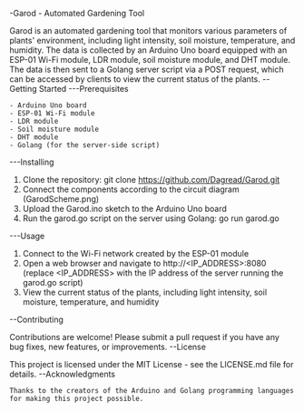 -Garod - Automated Gardening Tool

Garod is an automated gardening tool that monitors various parameters of plants' environment, including light intensity, soil moisture, temperature, and humidity. The data is collected by an Arduino Uno board equipped with an ESP-01 Wi-Fi module, LDR module, soil moisture module, and DHT module. The data is then sent to a Golang server script via a POST request, which can be accessed by clients to view the current status of the plants.
--Getting Started
---Prerequisites

    - Arduino Uno board
    - ESP-01 Wi-Fi module
    - LDR module
    - Soil moisture module
    - DHT module
    - Golang (for the server-side script)

---Installing

1. Clone the repository: git clone https://github.com/Dagread/Garod.git
2. Connect the components according to the circuit diagram (GarodScheme.png)
3. Upload the Garod.ino sketch to the Arduino Uno board
4. Run the garod.go script on the server using Golang: go run garod.go

---Usage

1. Connect to the Wi-Fi network created by the ESP-01 module
2. Open a web browser and navigate to http://<IP_ADDRESS>:8080 (replace <IP_ADDRESS> with the IP address of the server running the garod.go script)
3. View the current status of the plants, including light intensity, soil moisture, temperature, and humidity

--Contributing

Contributions are welcome! Please submit a pull request if you have any bug fixes, new features, or improvements.
--License

This project is licensed under the MIT License - see the LICENSE.md file for details.
--Acknowledgments

    Thanks to the creators of the Arduino and Golang programming languages for making this project possible.
